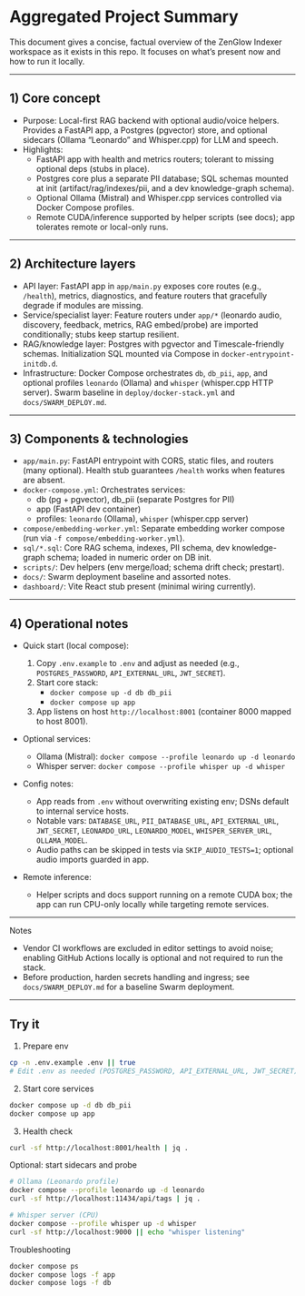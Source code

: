 # Aggregated Project Summary

This document gives a concise, factual overview of the ZenGlow Indexer workspace as it exists in this repo. It focuses on what’s present now and how to run it locally.

---

## 1) Core concept

- Purpose: Local-first RAG backend with optional audio/voice helpers. Provides a FastAPI app, a Postgres (pgvector) store, and optional sidecars (Ollama “Leonardo” and Whisper.cpp) for LLM and speech.
- Highlights:
	- FastAPI app with health and metrics routers; tolerant to missing optional deps (stubs in place).
	- Postgres core plus a separate PII database; SQL schemas mounted at init (artifact/rag/indexes/pii, and a dev knowledge-graph schema).
	- Optional Ollama (Mistral) and Whisper.cpp services controlled via Docker Compose profiles.
	- Remote CUDA/inference supported by helper scripts (see docs); app tolerates remote or local-only runs.

---

## 2) Architecture layers

- API layer: FastAPI app in `app/main.py` exposes core routes (e.g., `/health`), metrics, diagnostics, and feature routers that gracefully degrade if modules are missing.
- Service/specialist layer: Feature routers under `app/*` (leonardo audio, discovery, feedback, metrics, RAG embed/probe) are imported conditionally; stubs keep startup resilient.
- RAG/knowledge layer: Postgres with pgvector and Timescale-friendly schemas. Initialization SQL mounted via Compose in `docker-entrypoint-initdb.d`.
- Infrastructure: Docker Compose orchestrates `db`, `db_pii`, `app`, and optional profiles `leonardo` (Ollama) and `whisper` (whisper.cpp HTTP server). Swarm baseline in `deploy/docker-stack.yml` and `docs/SWARM_DEPLOY.md`.

---

## 3) Components & technologies

- `app/main.py`: FastAPI entrypoint with CORS, static files, and routers (many optional). Health stub guarantees `/health` works when features are absent.
- `docker-compose.yml`: Orchestrates services:
	- db (pg + pgvector), db_pii (separate Postgres for PII)
	- app (FastAPI dev container)
	- profiles: `leonardo` (Ollama), `whisper` (whisper.cpp server)
- `compose/embedding-worker.yml`: Separate embedding worker compose (run via `-f compose/embedding-worker.yml`).
- `sql/*.sql`: Core RAG schema, indexes, PII schema, dev knowledge-graph schema; loaded in numeric order on DB init.
- `scripts/`: Dev helpers (env merge/load; schema drift check; prestart).
- `docs/`: Swarm deployment baseline and assorted notes.
- `dashboard/`: Vite React stub present (minimal wiring currently).

---

## 4) Operational notes

- Quick start (local compose):
	1. Copy `.env.example` to `.env` and adjust as needed (e.g., `POSTGRES_PASSWORD`, `API_EXTERNAL_URL`, `JWT_SECRET`).
	2. Start core stack:
		 - `docker compose up -d db db_pii`
		 - `docker compose up app`
	3. App listens on host `http://localhost:8001` (container 8000 mapped to host 8001).

- Optional services:
	- Ollama (Mistral): `docker compose --profile leonardo up -d leonardo`
	- Whisper server: `docker compose --profile whisper up -d whisper`

- Config notes:
	- App reads from `.env` without overwriting existing env; DSNs default to internal service hosts.
	- Notable vars: `DATABASE_URL`, `PII_DATABASE_URL`, `API_EXTERNAL_URL`, `JWT_SECRET`, `LEONARDO_URL`, `LEONARDO_MODEL`, `WHISPER_SERVER_URL`, `OLLAMA_MODEL`.
	- Audio paths can be skipped in tests via `SKIP_AUDIO_TESTS=1`; optional audio imports guarded in app.

- Remote inference:
	- Helper scripts and docs support running on a remote CUDA box; the app can run CPU-only locally while targeting remote services.

---

Notes
- Vendor CI workflows are excluded in editor settings to avoid noise; enabling GitHub Actions locally is optional and not required to run the stack.
- Before production, harden secrets handling and ingress; see `docs/SWARM_DEPLOY.md` for a baseline Swarm deployment.

---

## Try it

1) Prepare env

```bash
cp -n .env.example .env || true
# Edit .env as needed (POSTGRES_PASSWORD, API_EXTERNAL_URL, JWT_SECRET)
```

2) Start core services

```bash
docker compose up -d db db_pii
docker compose up app
```

3) Health check

```bash
curl -sf http://localhost:8001/health | jq .
```

Optional: start sidecars and probe

```bash
# Ollama (Leonardo profile)
docker compose --profile leonardo up -d leonardo
curl -sf http://localhost:11434/api/tags | jq .

# Whisper server (CPU)
docker compose --profile whisper up -d whisper
curl -sf http://localhost:9000 || echo "whisper listening"
```

Troubleshooting

```bash
docker compose ps
docker compose logs -f app
docker compose logs -f db
```
